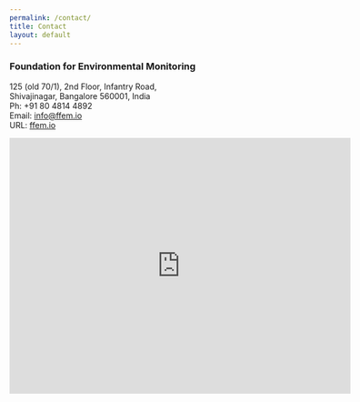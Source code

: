 ```yaml
---
permalink: /contact/
title: Contact 
layout: default
---
```


### Foundation for Environmental Monitoring
125 (old 70/1), 2nd Floor, Infantry Road,<br>
Shivajinagar, Bangalore 560001, India<br>
Ph: +91 80 4814 4892<br>
Email: [info@ffem.io](mailto:info@ffem.io)<br>
URL: [ffem.io](http://ffem.io)

<iframe src="https://www.google.com/maps/embed?pb=!1m18!1m12!1m3!1d3887.8724367174455!2d77.60299641445233!3d12.980009790850358!2m3!1f0!2f0!3f0!3m2!1i1024!2i768!4f13.1!3m3!1m2!1s0x3bae1662d93860c7%3A0xb55251c6afb2fc4a!2sFoundation+for+Environmental+Monitoring!5e0!3m2!1sen!2sin!4v1524646813337" width="600" height="450" frameborder="0" style="border:0" allowfullscreen></iframe>
